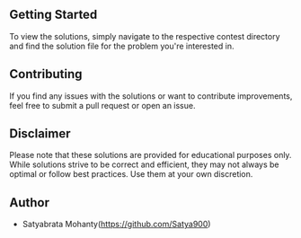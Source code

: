 
## Getting Started

To view the solutions, simply navigate to the respective contest directory and find the solution file for the problem you're interested in.

## Contributing

If you find any issues with the solutions or want to contribute improvements, feel free to submit a pull request or open an issue.

## Disclaimer

Please note that these solutions are provided for educational purposes only. While solutions strive to be correct and efficient, they may not always be optimal or follow best practices. Use them at your own discretion.

## Author

- Satyabrata Mohanty(https://github.com/Satya900)


